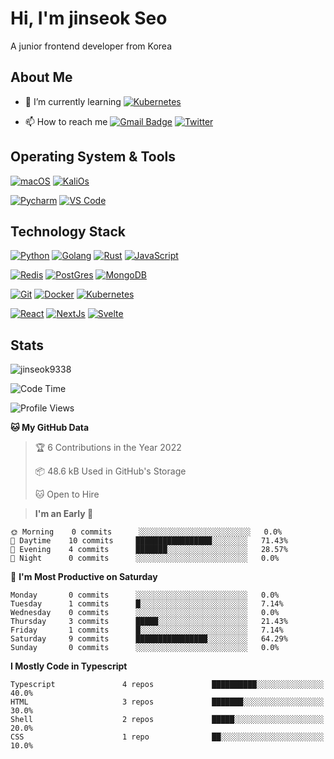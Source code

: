 # Hi, I'm jinseok Seo

A junior frontend developer from Korea

## About Me

- 🌱 I’m currently learning [![Kubernetes](https://img.shields.io/badge/-Kubernetes-005571?style=for-the-badge&logo=Kubernetes&logoColor=ffffff)](https://kubernetes.io/)

- 📫 How to reach me [![Gmail Badge](https://img.shields.io/badge/-gmail-c14438?style=for-the-badge&logo=Gmail&logoColor=ffffff)](jinseok9338@gmail.com) [![Twitter](https://img.shields.io/badge/twitter-1DA1F2.svg?style=for-the-badge&logo=twitter&logoColor=ffffff)](https://twitter.com/jinseok9338)

## Operating System & Tools

[![macOS](https://img.shields.io/badge/macOS-Mojave-292e33?style=flat-square&logo=apple&logoColor=ffffff)](https://www.apple.com/macos/mojave/)
[![KaliOs](https://img.shields.io/badge/KaliOs-7.0-blue?style=flat-square&logo=Linux&logoColor=262577)](https://www.centos.org/)

[![Pycharm](https://img.shields.io/badge/IDE-PyCharm-yellow?style=flat-square&logo=JetBrains)](https://www.jetbrains.com/pycharm/)
[![VS Code](https://img.shields.io/badge/IDE-VSCode-%23007ACC?style=flat-square&logo=Visual-studio-code)](https://code.visualstudio.com/)

## Technology Stack

[![Python](https://img.shields.io/badge/-Python-3776AB?style=flat-square&logo=python&logoColor=ffffff)](https://www.python.org/)
[![Golang](https://img.shields.io/badge/-Golang-00ADD8?style=flat-square&logo=go&logoColor=ffffff)](https://golang.org/)
[![Rust](https://img.shields.io/badge/-Rust-000000?style=flat-square&logo=rust&logoColor=ffffff)](https://www.rust-lang.org/)
[![JavaScript](https://img.shields.io/badge/-JavaScript-%23F7DF1C?style=flat-square&logo=javascript&logoColor=000000&labelColor=%23F7DF1C&color=%23FFCE5A)](https://www.javascript.com/)

[![Redis](https://img.shields.io/badge/-Redis-DC382D?style=flat-square&logo=Redis&logoColor=ffffff)](https://redis.io/)
[![PostGres](https://img.shields.io/badge/-PostGresSQL-4479A1?style=flat-square&logo=PostgreSQL&logoColor=ffffff)](https://www.mysql.com/)
[![MongoDB](https://img.shields.io/badge/-MongoDB-47A248?style=flat-square&logo=MongoDB&logoColor=ffffff)](https://www.mongodb.com/)

[![Git](https://img.shields.io/badge/-Git-%23F05032?style=flat-square&logo=git&logoColor=%23ffffff)](https://git-scm.com/)
[![Docker](https://img.shields.io/badge/-Docker-2496ED?style=flat-square&logo=docker&logoColor=ffffff)](https://www.docker.com/)
[![Kubernetes](https://img.shields.io/badge/-Kubernetes-326CE5?style=flat-square&logo=Kubernetes&logoColor=ffffff)](https://kubernetes.io/)

[![React](https://img.shields.io/badge/-React-61DAFB?style=flat-square&logo=React&logoColor=%23ffffff)](https://git-scm.com/)
[![NextJs](https://img.shields.io/badge/-Next.js-000000?style=flat-square&logo=Next.js&logoColor=ffffff)](https://www.docker.com/)
[![Svelte](https://img.shields.io/badge/-Svelte-FF3E00?style=flat-square&logo=Svelte&logoColor=ffffff)](https://kubernetes.io/)

## Stats

<p><img src="https://github-readme-stats.vercel.app/api?username=jinseok9338&show_icons=true&theme=dracula" alt="jinseok9338" /></p>

<!--START_SECTION:waka-->

![Code Time](http://img.shields.io/badge/Code%20Time-2%2C158%20hrs%2046%20mins-blue)

![Profile Views](http://img.shields.io/badge/Profile%20Views-164-blue)

**🐱 My GitHub Data**

> 🏆 6 Contributions in the Year 2022
>
> 📦 48.6 kB Used in GitHub's Storage
>
> 🐱 Open to Hire

> **I'm an Early 🐤**

```text
🌞 Morning    0 commits      ░░░░░░░░░░░░░░░░░░░░░░░░░   0.0%
🌆 Daytime    10 commits     █████████████████░░░░░░░░   71.43%
🌃 Evening    4 commits      ███████░░░░░░░░░░░░░░░░░░   28.57%
🌙 Night      0 commits      ░░░░░░░░░░░░░░░░░░░░░░░░░   0.0%
```

📅 **I'm Most Productive on Saturday**

```text
Monday       0 commits      ░░░░░░░░░░░░░░░░░░░░░░░░░   0.0%
Tuesday      1 commits      █░░░░░░░░░░░░░░░░░░░░░░░░   7.14%
Wednesday    0 commits      ░░░░░░░░░░░░░░░░░░░░░░░░░   0.0%
Thursday     3 commits      █████░░░░░░░░░░░░░░░░░░░░   21.43%
Friday       1 commits      █░░░░░░░░░░░░░░░░░░░░░░░░   7.14%
Saturday     9 commits      ████████████████░░░░░░░░░   64.29%
Sunday       0 commits      ░░░░░░░░░░░░░░░░░░░░░░░░░   0.0%
```

**I Mostly Code in Typescript**

```text
Typescript               4 repos             ██████████░░░░░░░░░░░░░░░   40.0%
HTML                     3 repos             ███████░░░░░░░░░░░░░░░░░░   30.0%
Shell                    2 repos             █████░░░░░░░░░░░░░░░░░░░░   20.0%
CSS                      1 repo              ██░░░░░░░░░░░░░░░░░░░░░░░   10.0%
```

